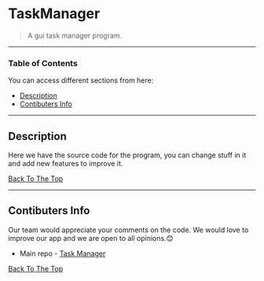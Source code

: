 # TaskManager

> A gui task manager program.

---

### Table of Contents
You can access different sections from here:

- [Description](#description)
- [Contibuters Info](#contibuters-info)

---

## Description

Here we have the source code for the program, you can change stuff in it and add new features to improve it.

[Back To The Top](#TaskManager)

---

## Contibuters Info

Our team would appreciate your comments on the code. We would love to improve our app and we are open to all opinions.😊

- Main repo - [Task Manager](https://github.com/Cein-Company/TaskManager)

[Back To The Top](#TaskManager)
